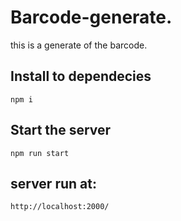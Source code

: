 # Barcode-generate.
 
<p> this is a generate of the barcode.</p>

 ## Install to dependecies 
    npm i 

## Start the server 

    npm run start 

## server run at:
    http://localhost:2000/
    